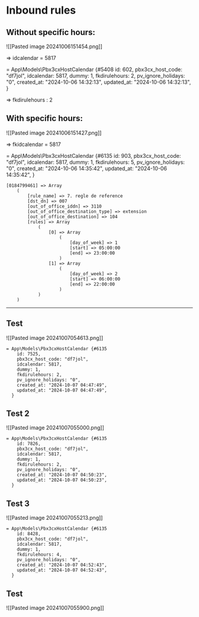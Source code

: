# Inbound rules

## Without specific hours:

![[Pasted image 20241006151454.png]]


=> idcalendar = 5817


= App\Models\Pbx3cxHostCalendar {#5408
    id: 602,
    pbx3cx_host_code: "df7jol",
    idcalendar: 5817,
    dummy: 1,
    fkdirulehours: 2,
    pv_ignore_holidays: "0",
    created_at: "2024-10-06 14:32:13",
    updated_at: "2024-10-06 14:32:13",
  }

=> fkdirulehours : 2


## With specific hours:



![[Pasted image 20241006151427.png]]

=>  fkidcalendar = 5817

= App\Models\Pbx3cxHostCalendar {#6135
    id: 903,
    pbx3cx_host_code: "df7jol",
    idcalendar: 5817,
    dummy: 1,
    fkdirulehours: 5,
    pv_ignore_holidays: "0",
    created_at: "2024-10-06 14:35:42",
    updated_at: "2024-10-06 14:35:42",
  }

```
[0184799461] => Array
	(
		[rule_name] => 7. regle de reference
		[dst_dn] => 007
		[out_of_office_iddn] => 3110
		[out_of_office_destination_type] => extension
		[out_of_office_destination] => 104
		[rules] => Array
			(
				[0] => Array
					(
						[day_of_week] => 1
						[start] => 05:00:00
						[end] => 23:00:00
					)
				[1] => Array
					(
						[day_of_week] => 2
						[start] => 06:00:00
						[end] => 22:00:00
					)
			)
	)

```




------



##  Test

![[Pasted image 20241007054613.png]]


```
= App\Models\Pbx3cxHostCalendar {#6135
    id: 7525,
    pbx3cx_host_code: "df7jol",
    idcalendar: 5817,
    dummy: 1,
    fkdirulehours: 2,
    pv_ignore_holidays: "0",
    created_at: "2024-10-07 04:47:49",
    updated_at: "2024-10-07 04:47:49",
  }

```


## Test 2
![[Pasted image 20241007055000.png]]

```
= App\Models\Pbx3cxHostCalendar {#6135
    id: 7826,
    pbx3cx_host_code: "df7jol",
    idcalendar: 5817,
    dummy: 1,
    fkdirulehours: 2,
    pv_ignore_holidays: "0",
    created_at: "2024-10-07 04:50:23",
    updated_at: "2024-10-07 04:50:23",
  }

```




## Test 3

![[Pasted image 20241007055213.png]]


```
= App\Models\Pbx3cxHostCalendar {#6135
    id: 8428,
    pbx3cx_host_code: "df7jol",
    idcalendar: 5817,
    dummy: 1,
    fkdirulehours: 4,
    pv_ignore_holidays: "0",
    created_at: "2024-10-07 04:52:43",
    updated_at: "2024-10-07 04:52:43",
  }

```



## Test

![[Pasted image 20241007055900.png]]
















